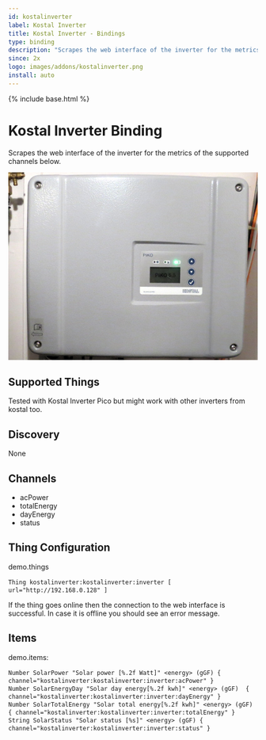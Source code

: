 ```yaml
---
id: kostalinverter
label: Kostal Inverter
title: Kostal Inverter - Bindings
type: binding
description: "Scrapes the web interface of the inverter for the metrics of the supported channels below."
since: 2x
logo: images/addons/kostalinverter.png
install: auto
---
```


<!-- Attention authors: Do not edit directly. Please add your changes to the appropriate source repository -->

{% include base.html %}

# Kostal Inverter Binding

Scrapes the web interface of the inverter for the metrics of the supported channels below.

![Kostal Pico](doc/kostalpico.jpg)

## Supported Things

Tested with Kostal Inverter Pico but might work with other inverters from kostal too.

## Discovery

None

## Channels

- acPower
- totalEnergy
- dayEnergy
- status

## Thing Configuration

demo.things

```
Thing kostalinverter:kostalinverter:inverter [ url="http://192.168.0.128" ]
```

If the thing goes online then the connection to the web interface is successful. In case
it is offline you should see an error message.

## Items

demo.items:

```
Number SolarPower "Solar power [%.2f Watt]" <energy> (gGF) { channel="kostalinverter:kostalinverter:inverter:acPower" }
Number SolarEnergyDay "Solar day energy[%.2f kwh]" <energy> (gGF)  { channel="kostalinverter:kostalinverter:inverter:dayEnergy" }
Number SolarTotalEnergy "Solar total energy[%.2f kwh]" <energy> (gGF) { channel="kostalinverter:kostalinverter:inverter:totalEnergy" }
String SolarStatus "Solar status [%s]" <energy> (gGF) { channel="kostalinverter:kostalinverter:inverter:status" }
```

